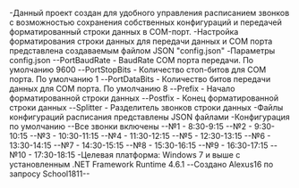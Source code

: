 -Данный проект создан для удобного управления расписанием звонков с возможностью сохранения собственных конфигураций и передачей форматированный строки данных в COM-порт.
-Настройка форматирования строки данных для передачи данных и COM порта представлена создаваемым файлом JSON "config.json"
-Параметры config.json
--PortBaudRate - BaudRate COM порта передачи. По умолчанию 9600
--PortStopBits - Количество стоп-битов для COM порта. По умолчанию 1
--PortDataBits - Количество битов передачи данных для COM порта. По умолчанию 8
--Prefix - Начало форматированной строки данных
--Postfix - Конец форматированной строки данных
--Splitter - Разделитель звонков строки данных
-Файлы конфигураций расписания представлены JSON файлами
-Конфигурация по умолчанию
--Все звонки включены
--№1 - 8:30-9:15
--№2 - 9:30-10:15
--№3 - 10:30-11:15
--№4 - 11:30-12:15
--№5 - 12:30-13:15
--№6 - 13:30-14:15
--№7 - 14:30-15:15
--№8 - 15:30-16:15
--№9 - 16:30-17:15
--№10 - 17:30-18:15
-Целевая платформа: Windows 7 и выше с установленным .NET Framework Runtime 4.6.1
--Создано Alexus16 по запросу School1811--
